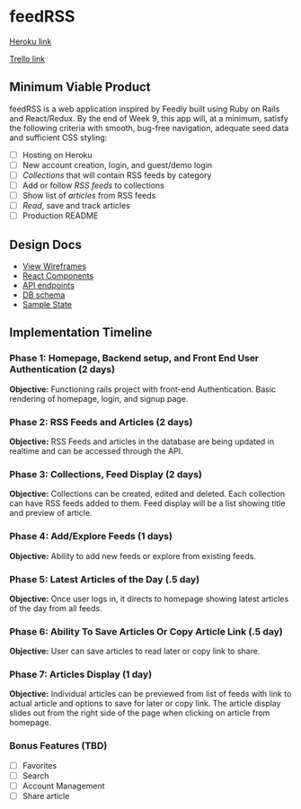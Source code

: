 # feedRSS

[Heroku link][heroku]

[Trello link][trello]

[heroku]: https://thefeedrss.herokuapp.com
[trello]: https://trello.com/b/RVGW0ZSR/feedrss

## Minimum Viable Product

feedRSS is a web application inspired by Feedly built using Ruby on Rails
and React/Redux.  By the end of Week 9, this app will, at a minimum, satisfy the
following criteria with smooth, bug-free navigation, adequate seed data and
sufficient CSS styling:

- [ ] Hosting on Heroku
- [ ] New account creation, login, and guest/demo login
- [ ] *Collections* that will contain RSS feeds by category
- [ ] Add or follow *RSS feeds* to collections
- [ ] Show list of *articles* from RSS feeds
- [ ] *Read*, save and track articles
- [ ] Production README

## Design Docs
* [View Wireframes][wireframes]
* [React Components][components]
* [API endpoints][api-endpoints]
* [DB schema][schema]
* [Sample State][sample-state]

[wireframes]: wireframes
[components]: component-hierarchy.md
[sample-state]: sample-state.md
[api-endpoints]: api-endpoints.md
[schema]: schema.md

## Implementation Timeline

### Phase 1: Homepage, Backend setup, and Front End User Authentication (2 days)

**Objective:** Functioning rails project with front-end Authentication. Basic rendering of homepage, login, and signup page.

### Phase 2: RSS Feeds and Articles (2 days)

**Objective:** RSS Feeds and articles in the database are being updated in realtime and can be accessed through the API.

### Phase 3: Collections, Feed Display (2 days)

**Objective:** Collections can be created, edited and deleted. Each collection can have RSS feeds added to them. Feed display will be a list showing title and preview of article.

### Phase 4: Add/Explore Feeds (1 days)

**Objective:** Ability to add new feeds or explore from existing feeds.

### Phase 5: Latest Articles of the Day (.5 day)

**Objective:** Once user logs in, it directs to homepage showing latest articles of the day from all feeds.

### Phase 6: Ability To Save Articles Or Copy Article Link (.5 day)

**Objective:** User can save articles to read later or copy link to share.

### Phase 7: Articles Display (1 day)

**Objective:** Individual articles can be previewed from list of feeds with link to actual article and options to save for later or copy link. The article display slides out from the right side of the page when clicking on article from homepage.  

### Bonus Features (TBD)
- [ ] Favorites
- [ ] Search
- [ ] Account Management
- [ ] Share article
